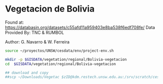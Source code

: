 # Vegetacion de Bolivia
Found at: https://databasin.org/datasets/c55afd11a959403e8ba538f6edf708fe/
Data Provided By:
TNC & RUMBOL

Author:
G. Navarro & W. Ferreira


```sh
source ~/proyectos/UNSW/cesdata/env/project-env.sh

mkdir -p $GISDATA/vegetation/regional/Bolivia-vegetacion
cd  $GISDATA/vegetation/regional/Bolivia-vegetacion

## download and copy
##scp ~/Downloads/Vegetac $zID@kdm.restech.unsw.edu.au:/srv/scratch/cesdata/gisdata/vegetation/regional/Bolivia-vegetacion
```
